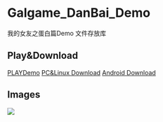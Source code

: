 # Galgame_DanBai_Demo
我的女友之蛋白篇Demo 文件存放库

## Play&Download
[PLAYDemo](https://api.alwolf.cn/Galgame_DanBai_Demo/)
[PC&Linux Download](https://github.com/yalwolf/Galgame_DanBai_Demo/releases/tag/Windows)
[Android Download](https://github.com/yalwolf/Galgame_DanBai_Demo/releases/tag/Android)

## Images
<img src="window-icon.png">
